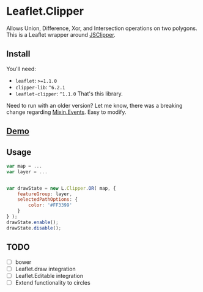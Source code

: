 # Leaflet.Clipper
Allows Union, Difference, Xor, and Intersection operations on two polygons. This is a Leaflet wrapper around [JSClipper](https://sourceforge.net/projects/jsclipper).

## Install
You'll need:
- `leaflet`: `>=1.1.0`
- `clipper-lib`: `^6.2.1`
- `leaflet-clipper`: `^1.1.0` That's this library.

Need to run with an older version? Let me know, there was a breaking change regarding [Mixin.Events](https://github.com/Leaflet/Leaflet/issues/2280). Easy to modify.

## [Demo](https://willfarrell.github.io/Leaflet.Clipper)
## Usage

```javascript
var map = ...
var layer = ...


var drawState = new L.Clipper.OR( map, {
    featureGroup: layer,
    selectedPathOptions: {
        color: '#FF3399'
    }
} );
drawState.enable();
drawState.disable();
```


## TODO
- [ ] bower
- [ ] Leaflet.draw integration
- [ ] Leaflet.Editable integration
- [ ] Extend functionality to circles
